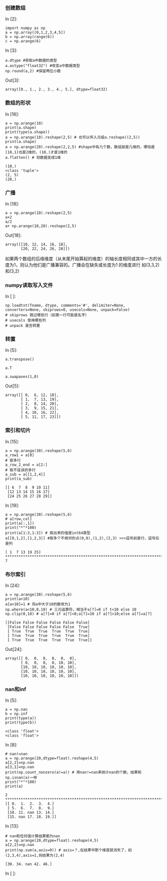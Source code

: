 ### 创建数组

In [2]:

```
import numpy as np
a = np.array([0,1,2,3,4,5])
b = np.array(range(6))
c = np.arange(6)
```

In [3]:

```
a.dtype #获取a中数据的类型
a.astype("float32") #改变a中数据类型
np.round(a,2) #保留两位小数
```

Out[3]:

```
array([0., 1., 2., 3., 4., 5.], dtype=float32)
```



### 数组的形状

In [16]:

```
a = np.arange(10)
print(a.shape)
print(type(a.shape))
a = np.arange(10).reshape(2,5) # 也可以传入元组a.reshape((2,5))
print(a.shape)
a = np.arange(20).reshape(2,2,5) #shape中有几个数，数组就是几维的，哪怕是[10,1]也是2维的，(10,)才是1维的
a.flatten() # 将数据变成1维
```



```
(10,)
<class 'tuple'>
(2, 5)
(20,)
```



### 广播

In [18]:

```
a = np.arange(10).reshape(2,5)
a+2
a/2
a+ np.arange(10,20).reshape(2,5)
```

Out[18]:

```
array([[10, 12, 14, 16, 18],
       [20, 22, 24, 26, 28]])
```



如果两个数组的后缘维度（从末尾开始算起的维度）的轴长度相同或其中一方的长度为1，则认为他们是广播兼容的。广播会在缺失或长度为1 的维度进行 如(3,3,2)和(3,2)



### numpy读取写入文件

In [ ]:

```
np.loadtxt(fname, dtype, comments='#', delimiter=None, converters=None, skiprows=0, usecols=None, unpack=False)
# skiprows 跳过哪些行（如第一行可能是名字）
# usecols 使用哪些列
# unpack 是否转置
```



### 转置

In [5]:

```
a.transpose()

a.T

a.swapaxes(1,0)
```

Out[5]:

```
array([[ 0,  6, 12, 18],
       [ 1,  7, 13, 19],
       [ 2,  8, 14, 20],
       [ 3,  9, 15, 21],
       [ 4, 10, 16, 22],
       [ 5, 11, 17, 23]])
```



### 索引和切片

In [15]:

```
a = np.arange(30).reshape(5,6)
a_row1 = a[0]
# 取多行
a_row_2_end = a[2:]
# 取不连读的多行
a_sub = a[[1,2,4]]
print(a_sub)
```



```
[[ 6  7  8  9 10 11]
 [12 13 14 15 16 17]
 [24 25 26 27 28 29]]
```

In [19]:

```
a = np.arange(30).reshape(5,6)
# a[row,col]
print(a[:,1])
print("*"*100)
print(a[1:3,1:3]) # 取出来的值是int64类型
a[[0,1,2],[1,2,3]] #取多个不相邻的点(0,0),(1,2),(2,3) >>>逗号前是行，逗号后是列
```



```
[ 1  7 13 19 25]
****************************************************************************************************
7
```



### 布尔索引

In [24]:

```
a = np.arange(30).reshape(5,6)
print(a>10)
a[a>10]=1 # 将a中大于10的数改为1
np.where(a<10,0,10) # 三元运算符，相当于a[?]=0 if t<10 else 10
np.clip(0,10) # a[?]=0 if a[?]<0;a[?]=10 if a[?]>10;else a[?]=a[?]
```



```
[[False False False False False False]
 [False False False False False  True]
 [ True  True  True  True  True  True]
 [ True  True  True  True  True  True]
 [ True  True  True  True  True  True]]
```

Out[24]:

```
array([[ 0,  0,  0,  0,  0,  0],
       [ 0,  0,  0,  0, 10, 10],
       [10, 10, 10, 10, 10, 10],
       [10, 10, 10, 10, 10, 10],
       [10, 10, 10, 10, 10, 10]])
```



### nan和inf

In [5]:

```
a = np.nan
b = np.inf
print(type(a))
print(type(b))
```



```
<class 'float'>
<class 'float'>
```

In [8]:

```
# nan!=nan
a = np.arange(20,dtype=float).reshape(4,5)
a[2,2]=np.nan
a[3,1]=np.nan
print(np.count_nonzero(a!=a)) # 用nan!=nan来统计nan的个数，结果和np.isnan(a)一样
print("*"*100)
print(a)
```



```
2
****************************************************************************************************
[[ 0.  1.  2.  3.  4.]
 [ 5.  6.  7.  8.  9.]
 [10. 11. nan 13. 14.]
 [15. nan 17. 18. 19.]]
```

In [13]:

```
# nan和任何值计算结果都为nan
a = np.arange(20,dtype=float).reshape(4,5)
a[2,2]=np.nan
print(np.sum(a,axis=0)) # axis=？,在结果中那个维度就消失了，如(2,3,4),axis=1,则结果为(2,4)
```



```
[30. 34. nan 42. 46.]
```

In [ ]:

```
 
```